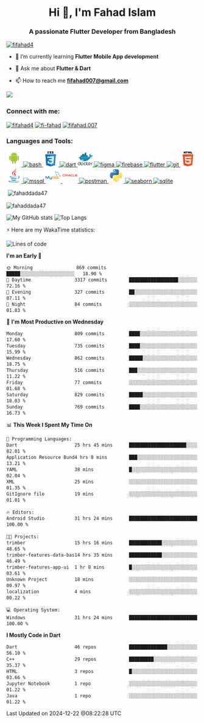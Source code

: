 <h1 align="center">Hi 👋, I'm Fahad Islam</h1>
<h3 align="center">A passionate Flutter Developer from Bangladesh</h3>

<p align="left"> <a href="https://twitter.com/fifahad4" target="blank"><img src="https://img.shields.io/twitter/follow/fifahad4?logo=twitter&style=for-the-badge" alt="fifahad4" /></a> </p>

- 🌱 I’m currently learning **Flutter Mobile App development**

- 💬 Ask me about **Flutter & Dart**

- 📫 How to reach me **fifahad007@gmail.com**

![](https://komarev.com/ghpvc/?username=Fahaddada47&color=blueviolet&style=for-the-badge)

<h3 align="left">Connect with me:</h3>
<p align="left">
<a href="https://twitter.com/fifahad4" target="blank"><img align="center" src="https://raw.githubusercontent.com/rahuldkjain/github-profile-readme-generator/master/src/images/icons/Social/twitter.svg" alt="fifahad4" height="30" width="40" /></a>
<a href="https://linkedin.com/in/fi-fahad" target="blank"><img align="center" src="https://raw.githubusercontent.com/rahuldkjain/github-profile-readme-generator/master/src/images/icons/Social/linked-in-alt.svg" alt="fi-fahad" height="30" width="40" /></a>
<a href="https://fb.com/fifahad.007" target="blank"><img align="center" src="https://raw.githubusercontent.com/rahuldkjain/github-profile-readme-generator/master/src/images/icons/Social/facebook.svg" alt="fifahad.007" height="30" width="40" /></a>
</p>

<h3 align="left">Languages and Tools:</h3>
<p align="left"> <a href="https://developer.android.com" target="_blank" rel="noreferrer"> <img src="https://raw.githubusercontent.com/devicons/devicon/master/icons/android/android-original-wordmark.svg" alt="android" width="40" height="40"/> </a> <a href="https://www.gnu.org/software/bash/" target="_blank" rel="noreferrer"> <img src="https://www.vectorlogo.zone/logos/gnu_bash/gnu_bash-icon.svg" alt="bash" width="40" height="40"/> </a> <a href="https://www.w3schools.com/css/" target="_blank" rel="noreferrer"> <img src="https://raw.githubusercontent.com/devicons/devicon/master/icons/css3/css3-original-wordmark.svg" alt="css3" width="40" height="40"/> </a> <a href="https://dart.dev" target="_blank" rel="noreferrer"> <img src="https://www.vectorlogo.zone/logos/dartlang/dartlang-icon.svg" alt="dart" width="40" height="40"/> </a> <a href="https://www.docker.com/" target="_blank" rel="noreferrer"> <img src="https://raw.githubusercontent.com/devicons/devicon/master/icons/docker/docker-original-wordmark.svg" alt="docker" width="40" height="40"/> </a> <a href="https://www.figma.com/" target="_blank" rel="noreferrer"> <img src="https://www.vectorlogo.zone/logos/figma/figma-icon.svg" alt="figma" width="40" height="40"/> </a> <a href="https://firebase.google.com/" target="_blank" rel="noreferrer"> <img src="https://www.vectorlogo.zone/logos/firebase/firebase-icon.svg" alt="firebase" width="40" height="40"/> </a> <a href="https://flutter.dev" target="_blank" rel="noreferrer"> <img src="https://www.vectorlogo.zone/logos/flutterio/flutterio-icon.svg" alt="flutter" width="40" height="40"/> </a> <a href="https://git-scm.com/" target="_blank" rel="noreferrer"> <img src="https://www.vectorlogo.zone/logos/git-scm/git-scm-icon.svg" alt="git" width="40" height="40"/> </a> <a href="https://www.w3.org/html/" target="_blank" rel="noreferrer"> <img src="https://raw.githubusercontent.com/devicons/devicon/master/icons/html5/html5-original-wordmark.svg" alt="html5" width="40" height="40"/> </a> <a href="https://www.java.com" target="_blank" rel="noreferrer"> <img src="https://raw.githubusercontent.com/devicons/devicon/master/icons/java/java-original.svg" alt="java" width="40" height="40"/> </a> <a href="https://www.microsoft.com/en-us/sql-server" target="_blank" rel="noreferrer"> <img src="https://www.svgrepo.com/show/303229/microsoft-sql-server-logo.svg" alt="mssql" width="40" height="40"/> </a> <a href="https://www.mysql.com/" target="_blank" rel="noreferrer"> <img src="https://raw.githubusercontent.com/devicons/devicon/master/icons/mysql/mysql-original-wordmark.svg" alt="mysql" width="40" height="40"/> </a> <a href="https://www.oracle.com/" target="_blank" rel="noreferrer"> <img src="https://raw.githubusercontent.com/devicons/devicon/master/icons/oracle/oracle-original.svg" alt="oracle" width="40" height="40"/> </a> <a href="https://postman.com" target="_blank" rel="noreferrer"> <img src="https://www.vectorlogo.zone/logos/getpostman/getpostman-icon.svg" alt="postman" width="40" height="40"/> </a> <a href="https://www.python.org" target="_blank" rel="noreferrer"> <img src="https://raw.githubusercontent.com/devicons/devicon/master/icons/python/python-original.svg" alt="python" width="40" height="40"/> </a> <a href="https://seaborn.pydata.org/" target="_blank" rel="noreferrer"> <img src="https://seaborn.pydata.org/_images/logo-mark-lightbg.svg" alt="seaborn" width="40" height="40"/> </a> <a href="https://www.sqlite.org/" target="_blank" rel="noreferrer"> <img src="https://www.vectorlogo.zone/logos/sqlite/sqlite-icon.svg" alt="sqlite" width="40" height="40"/> </a> </p>

<p>&nbsp;<img align="center" src="https://github-readme-stats.vercel.app/api?username=fahaddada47&show_icons=true&locale=en" alt="fahaddada47" /></p>

<p><img align="center" src="https://github-readme-streak-stats.herokuapp.com/?user=fahaddada47&theme=dark" alt="fahaddada47" /></p>


![My GitHub stats](https://github-readme-stats.vercel.app/api?username=Fahaddada47&show_icons=true&theme=radical)
![Top Langs](https://github-readme-stats.vercel.app/api/top-langs/?username=Fahaddada47&layout=donut)


⚡ Here are my WakaTime statistics:

<!--START_SECTION:waka-->
![Lines of code](https://img.shields.io/badge/From%20Hello%20World%20I%27ve%20Written-1.5%20million%20lines%20of%20code-blue)

**I'm an Early 🐤** 

```text
🌞 Morning                869 commits         █████░░░░░░░░░░░░░░░░░░░░   18.90 % 
🌆 Daytime                3317 commits        ██████████████████░░░░░░░   72.16 % 
🌃 Evening                327 commits         ██░░░░░░░░░░░░░░░░░░░░░░░   07.11 % 
🌙 Night                  84 commits          ░░░░░░░░░░░░░░░░░░░░░░░░░   01.83 % 
```
📅 **I'm Most Productive on Wednesday** 

```text
Monday                   809 commits         ████░░░░░░░░░░░░░░░░░░░░░   17.60 % 
Tuesday                  735 commits         ████░░░░░░░░░░░░░░░░░░░░░   15.99 % 
Wednesday                862 commits         █████░░░░░░░░░░░░░░░░░░░░   18.75 % 
Thursday                 516 commits         ███░░░░░░░░░░░░░░░░░░░░░░   11.22 % 
Friday                   77 commits          ░░░░░░░░░░░░░░░░░░░░░░░░░   01.68 % 
Saturday                 829 commits         █████░░░░░░░░░░░░░░░░░░░░   18.03 % 
Sunday                   769 commits         ████░░░░░░░░░░░░░░░░░░░░░   16.73 % 
```


📊 **This Week I Spent My Time On** 

```text
💬 Programming Languages: 
Dart                     25 hrs 45 mins      █████████████████████░░░░   82.01 % 
Application Resource Bund4 hrs 8 mins        ███░░░░░░░░░░░░░░░░░░░░░░   13.21 % 
YAML                     38 mins             █░░░░░░░░░░░░░░░░░░░░░░░░   02.04 % 
XML                      25 mins             ░░░░░░░░░░░░░░░░░░░░░░░░░   01.35 % 
GitIgnore file           19 mins             ░░░░░░░░░░░░░░░░░░░░░░░░░   01.01 % 

🔥 Editors: 
Android Studio           31 hrs 24 mins      █████████████████████████   100.00 % 

🐱‍💻 Projects: 
trimber                  15 hrs 16 mins      ████████████░░░░░░░░░░░░░   48.65 % 
trimber-features-data-bas14 hrs 35 mins      ████████████░░░░░░░░░░░░░   46.49 % 
trimber-features-app-ui  1 hr 8 mins         █░░░░░░░░░░░░░░░░░░░░░░░░   03.61 % 
Unknown Project          18 mins             ░░░░░░░░░░░░░░░░░░░░░░░░░   00.97 % 
localization             4 mins              ░░░░░░░░░░░░░░░░░░░░░░░░░   00.22 % 

💻 Operating System: 
Windows                  31 hrs 24 mins      █████████████████████████   100.00 % 
```

**I Mostly Code in Dart** 

```text
Dart                     46 repos            ██████████████░░░░░░░░░░░   56.10 % 
C++                      29 repos            █████████░░░░░░░░░░░░░░░░   35.37 % 
HTML                     3 repos             █░░░░░░░░░░░░░░░░░░░░░░░░   03.66 % 
Jupyter Notebook         1 repo              ░░░░░░░░░░░░░░░░░░░░░░░░░   01.22 % 
Java                     1 repo              ░░░░░░░░░░░░░░░░░░░░░░░░░   01.22 % 
```




 Last Updated on 2024-12-22 @08:22:28 UTC
<!--END_SECTION:waka-->
